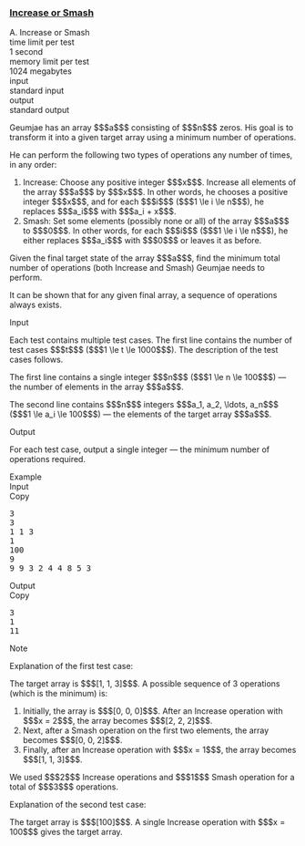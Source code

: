 <h3><a href="https://codeforces.com/contest/2152/problem/A" target="_blank" rel="noopener noreferrer">Increase or Smash</a></h3>

<div class="header"><div class="title">A. Increase or Smash</div><div class="time-limit"><div class="property-title">time limit per test</div>1 second</div><div class="memory-limit"><div class="property-title">memory limit per test</div>1024 megabytes</div><div class="input-file input-standard"><div class="property-title">input</div>standard input</div><div class="output-file output-standard"><div class="property-title">output</div>standard output</div></div><div><p>Geumjae has an array $$$a$$$ consisting of $$$n$$$ zeros. His goal is to transform it into a given target array using a minimum number of operations.</p><p>He can perform the following two types of operations any number of times, in any order:</p><ol> <li> <span class="tex-font-style-bf">Increase</span>: Choose any positive integer $$$x$$$. Increase <span class="tex-font-style-it">all</span> elements of the array $$$a$$$ by $$$x$$$. In other words, he chooses a positive integer $$$x$$$, and for each $$$i$$$ ($$$1 \le i \le n$$$), he replaces $$$a_i$$$ with $$$a_i + x$$$. </li><li> <span class="tex-font-style-bf">Smash</span>: Set <span class="tex-font-style-it">some</span> elements (possibly none or all) of the array $$$a$$$ to $$$0$$$. In other words, for each $$$i$$$ ($$$1 \le i \le n$$$), he either replaces $$$a_i$$$ with $$$0$$$ or leaves it as before. </li></ol><p>Given the final target state of the array $$$a$$$, find the minimum total number of operations (both <span class="tex-font-style-bf">Increase</span> and <span class="tex-font-style-bf">Smash</span>) Geumjae needs to perform.</p><p>It can be shown that for any given final array, a sequence of operations always exists.</p></div><div class="input-specification"><div class="section-title">Input</div><p>Each test contains multiple test cases. The first line contains the number of test cases $$$t$$$ ($$$1 \le t \le 1000$$$). The description of the test cases follows. </p><p>The first line contains a single integer $$$n$$$ ($$$1 \le n \le 100$$$) — the number of elements in the array $$$a$$$.</p><p>The second line contains $$$n$$$ integers $$$a_1, a_2, \ldots, a_n$$$ ($$$1 \le a_i \le 100$$$) — the elements of the target array $$$a$$$.</p></div><div class="output-specification"><div class="section-title">Output</div><p>For each test case, output a single integer — the minimum number of operations required.</p></div><div class="sample-tests"><div class="section-title">Example</div><div class="sample-test"><div class="input"><div class="title">Input<div title="Copy" data-clipboard-target="#id0011690911053627717" id="id007001139495008167" class="input-output-copier">Copy</div></div><pre id="id0011690911053627717"><div class="test-example-line test-example-line-even test-example-line-0">3</div><div class="test-example-line test-example-line-odd test-example-line-1">3</div><div class="test-example-line test-example-line-odd test-example-line-1">1 1 3</div><div class="test-example-line test-example-line-even test-example-line-2">1</div><div class="test-example-line test-example-line-even test-example-line-2">100</div><div class="test-example-line test-example-line-odd test-example-line-3">9</div><div class="test-example-line test-example-line-odd test-example-line-3">9 9 3 2 4 4 8 5 3</div></pre></div><div class="output"><div class="title">Output<div title="Copy" data-clipboard-target="#id006337240994553411" id="id009324771164534533" class="input-output-copier">Copy</div></div><pre id="id006337240994553411"><div class="test-example-line test-example-line-odd test-example-line-1">3</div><div class="test-example-line test-example-line-even test-example-line-2">1</div><div class="test-example-line test-example-line-odd test-example-line-3">11</div></pre></div></div></div><div class="note"><div class="section-title">Note</div><p><span class="tex-font-style-bf">Explanation of the first test case:</span></p><p>The target array is $$$[1, 1, 3]$$$. A possible sequence of 3 operations (which is the minimum) is:</p><ol> <li> Initially, the array is $$$[0, 0, 0]$$$. After an <span class="tex-font-style-bf">Increase</span> operation with $$$x = 2$$$, the array becomes $$$[2, 2, 2]$$$. </li><li> Next, after a <span class="tex-font-style-bf">Smash</span> operation on the first two elements, the array becomes $$$[0, 0, 2]$$$. </li><li> Finally, after an <span class="tex-font-style-bf">Increase</span> operation with $$$x = 1$$$, the array becomes $$$[1, 1, 3]$$$. </li></ol><p>We used $$$2$$$ <span class="tex-font-style-bf">Increase</span> operations and $$$1$$$ <span class="tex-font-style-bf">Smash</span> operation for a total of $$$3$$$ operations.</p><p><span class="tex-font-style-bf">Explanation of the second test case:</span></p><p>The target array is $$$[100]$$$. A single <span class="tex-font-style-bf">Increase</span> operation with $$$x = 100$$$ gives the target array.</p></div>
